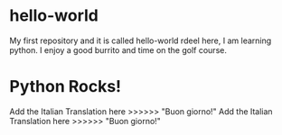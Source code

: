 # hello-world
My first repository and it is called hello-world
rdeel here, I am learning python.
I enjoy a good burrito and time on the golf course.
# Python Rocks!
Add the Italian Translation here >>>>>> "Buon giorno!"Add the Italian Translation here >>>>>> "Buon giorno!"

